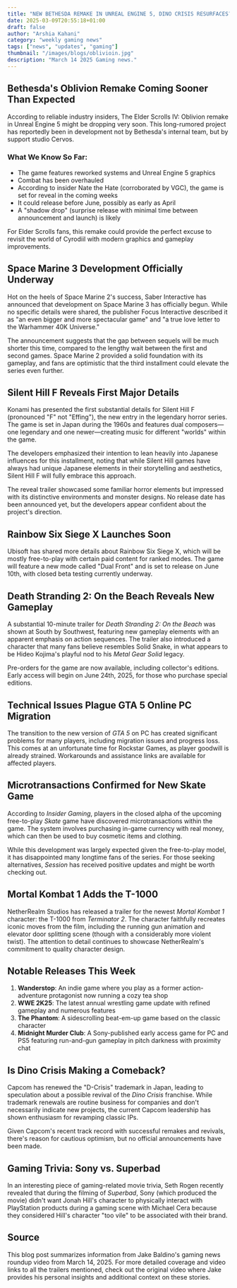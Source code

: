 ```yaml
---
title: "NEW BETHESDA REMAKE IN UNREAL ENGINE 5, DINO CRISIS RESURFACES? & MORE"
date: 2025-03-09T20:55:18+01:00
draft: false
author: "Arshia Kahani"
category: "weekly gaming news"
tags: ["news", "updates", "gaming"]
thumbnail: "/images/blogs/oblivioin.jpg"
description: "March 14 2025 Gaming news."
---
```

## Bethesda's Oblivion Remake Coming Sooner Than Expected  

According to reliable industry insiders, The Elder Scrolls IV: Oblivion remake in Unreal Engine 5 might be dropping very soon. This long-rumored project has reportedly been in development not by Bethesda's internal team, but by support studio Cervos.  

### What We Know So Far:  
- The game features reworked systems and Unreal Engine 5 graphics  
- Combat has been overhauled  
- According to insider Nate the Hate (corroborated by VGC), the game is set for reveal in the coming weeks  
- It could release before June, possibly as early as April  
- A "shadow drop" (surprise release with minimal time between announcement and launch) is likely  

For Elder Scrolls fans, this remake could provide the perfect excuse to revisit the world of Cyrodiil with modern graphics and gameplay improvements.  

## Space Marine 3 Development Officially Underway  

Hot on the heels of Space Marine 2's success, Saber Interactive has announced that development on Space Marine 3 has officially begun. While no specific details were shared, the publisher Focus Interactive described it as "an even bigger and more spectacular game" and "a true love letter to the Warhammer 40K Universe."  

The announcement suggests that the gap between sequels will be much shorter this time, compared to the lengthy wait between the first and second games. Space Marine 2 provided a solid foundation with its gameplay, and fans are optimistic that the third installment could elevate the series even further.  

## Silent Hill F Reveals First Major Details  

Konami has presented the first substantial details for Silent Hill F (pronounced "F" not "Effing"), the new entry in the legendary horror series. The game is set in Japan during the 1960s and features dual composers—one legendary and one newer—creating music for different "worlds" within the game.  

The developers emphasized their intention to lean heavily into Japanese influences for this installment, noting that while Silent Hill games have always had unique Japanese elements in their storytelling and aesthetics, Silent Hill F will fully embrace this approach.  

The reveal trailer showcased some familiar horror elements but impressed with its distinctive environments and monster designs. No release date has been announced yet, but the developers appear confident about the project's direction.  

## Rainbow Six Siege X Launches Soon  

Ubisoft has shared more details about Rainbow Six Siege X, which will be mostly free-to-play with certain paid content for ranked modes. The game will feature a new mode called "Dual Front" and is set to release on June 10th, with closed beta testing currently underway.  

## Death Stranding 2: On the Beach Reveals New Gameplay  

A substantial 10-minute trailer for *Death Stranding 2: On the Beach* was shown at South by Southwest, featuring new gameplay elements with an apparent emphasis on action sequences. The trailer also introduced a character that many fans believe resembles Solid Snake, in what appears to be Hideo Kojima's playful nod to his *Metal Gear Solid* legacy.  

Pre-orders for the game are now available, including collector's editions. Early access will begin on June 24th, 2025, for those who purchase special editions.  

## Technical Issues Plague GTA 5 Online PC Migration  

The transition to the new version of *GTA 5* on PC has created significant problems for many players, including migration issues and progress loss. This comes at an unfortunate time for Rockstar Games, as player goodwill is already strained. Workarounds and assistance links are available for affected players.  

## Microtransactions Confirmed for New Skate Game  

According to *Insider Gaming*, players in the closed alpha of the upcoming free-to-play *Skate* game have discovered microtransactions within the game. The system involves purchasing in-game currency with real money, which can then be used to buy cosmetic items and clothing.  

While this development was largely expected given the free-to-play model, it has disappointed many longtime fans of the series. For those seeking alternatives, *Session* has received positive updates and might be worth checking out.  

## Mortal Kombat 1 Adds the T-1000  

NetherRealm Studios has released a trailer for the newest *Mortal Kombat 1* character: the T-1000 from *Terminator 2*. The character faithfully recreates iconic moves from the film, including the running gun animation and elevator door splitting scene (though with a considerably more violent twist). The attention to detail continues to showcase NetherRealm's commitment to quality character design.  

## Notable Releases This Week  

1. **Wanderstop**: An indie game where you play as a former action-adventure protagonist now running a cozy tea shop  
2. **WWE 2K25**: The latest annual wrestling game update with refined gameplay and numerous features  
3. **The Phantom**: A sidescrolling beat-em-up game based on the classic character  
4. **Midnight Murder Club**: A Sony-published early access game for PC and PS5 featuring run-and-gun gameplay in pitch darkness with proximity chat  

## Is Dino Crisis Making a Comeback?  

Capcom has renewed the "D-Crisis" trademark in Japan, leading to speculation about a possible revival of the *Dino Crisis* franchise. While trademark renewals are routine business for companies and don't necessarily indicate new projects, the current Capcom leadership has shown enthusiasm for revamping classic IPs.  

Given Capcom's recent track record with successful remakes and revivals, there's reason for cautious optimism, but no official announcements have been made.  

## Gaming Trivia: Sony vs. Superbad  

In an interesting piece of gaming-related movie trivia, Seth Rogen recently revealed that during the filming of *Superbad*, Sony (which produced the movie) didn't want Jonah Hill's character to physically interact with PlayStation products during a gaming scene with Michael Cera because they considered Hill's character "too vile" to be associated with their brand.  

## Source  

This blog post summarizes information from Jake Baldino's gaming news roundup video from March 14, 2025. For more detailed coverage and video links to all the trailers mentioned, check out the original video where Jake provides his personal insights and additional context on these stories.  
